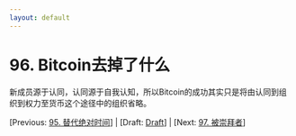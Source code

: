 ```yaml
---
layout: default
---
```

# 96. Bitcoin去掉了什么

新成员源于认同，认同源于自我认知，所以Bitcoin的成功其实只是将由认同到组织到权力至货币这个途径中的组织省略。

[Previous: [95. 替代绝对时间](95.md)] | [Draft: [Draft](../Draft.md)] | [Next: [97. 被崇拜者](97.md)]